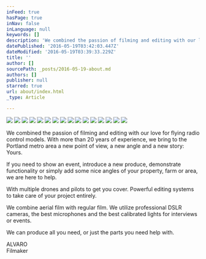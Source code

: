 ```yaml
---
inFeed: true
hasPage: true
inNav: false
inLanguage: null
keywords: []
description: 'We combined the passion of filming and editing with our love for flying radio control models. With more than 20 years of experience, we bring to the Portland metro area a new point of view, a new angle and a new story: Yours.'
datePublished: '2016-05-19T03:42:03.447Z'
dateModified: '2016-05-19T03:39:33.229Z'
title: ''
author: []
sourcePath: _posts/2016-05-19-about.md
authors: []
publisher: null
starred: true
url: about/index.html
_type: Article

---
```

![](https://the-grid-user-content.s3-us-west-2.amazonaws.com/a146f566-0532-4c92-97b9-987e063b88b0.jpg)
![](https://the-grid-user-content.s3-us-west-2.amazonaws.com/0281b05a-c0b8-484a-93cc-ec37eca76a0b.jpg)
![](https://the-grid-user-content.s3-us-west-2.amazonaws.com/3069838b-8bc0-41b2-8d80-9a47c2e995e1.jpg)
![](https://the-grid-user-content.s3-us-west-2.amazonaws.com/ff9d1788-19f1-4bce-ac61-ca35a931cf78.jpg)
![](https://the-grid-user-content.s3-us-west-2.amazonaws.com/481f4139-f6ed-4eae-a61d-c4487ab83597.jpg)
![](https://the-grid-user-content.s3-us-west-2.amazonaws.com/12796a81-8f3c-49d1-b993-a2d1367ef169.jpg)
![](https://the-grid-user-content.s3-us-west-2.amazonaws.com/21170f88-7750-4b35-ba77-a3868d74b97b.jpg)
![](https://the-grid-user-content.s3-us-west-2.amazonaws.com/80a45c9e-0480-4d3e-95d5-4b390025b665.jpg)
![](https://the-grid-user-content.s3-us-west-2.amazonaws.com/469c98ba-2229-4777-9219-d5bb318b613e.jpg)
![](https://the-grid-user-content.s3-us-west-2.amazonaws.com/daacc2ce-380e-46fa-a153-039c06e08fc9.jpg)
![](https://the-grid-user-content.s3-us-west-2.amazonaws.com/89b422d2-65f6-4ee1-b387-6a49aa86c00e.jpg)
![](https://the-grid-user-content.s3-us-west-2.amazonaws.com/3586de99-bcd1-4225-8d86-7dcf71ab481d.jpg)
![](https://the-grid-user-content.s3-us-west-2.amazonaws.com/f6fea49e-601c-434b-b98e-9ebcc9c1db13.jpg)
![](https://the-grid-user-content.s3-us-west-2.amazonaws.com/d7c1e434-a761-4117-addf-673873427b39.jpg)
![](https://the-grid-user-content.s3-us-west-2.amazonaws.com/8df0aa51-3cc6-41aa-af8e-13fcf913586e.jpg)
![](https://the-grid-user-content.s3-us-west-2.amazonaws.com/34c175f3-5a66-463f-a66d-c7847f46ae90.jpg)

We combined the passion of filming and editing with our love for flying radio control models. With more than 20 years of experience, we bring to the Portland metro area a new point of view, a new angle and a new story: Yours.

If you need to show an event, introduce a new produce, demonstrate functionality or simply add some nice angles of your property, farm or area, we are here to help.

With multiple drones and pilots to get you cover. Powerful editing systems to take care of your project entirely.

We combine aerial film with regular film. We utilize professional DSLR cameras, the best microphones and the best calibrated lights for interviews or events.

We can produce all you need, or just the parts you need help with.

ALVARO  
Filmaker